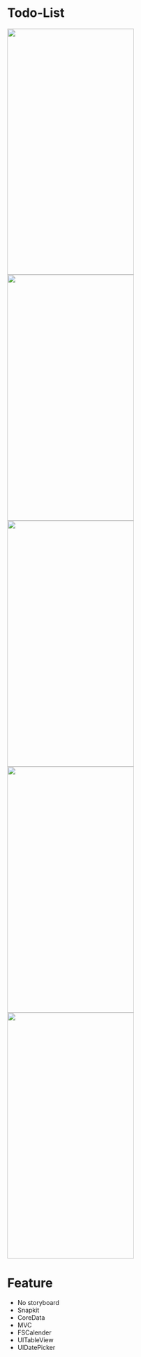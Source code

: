 # Todo-List

<p float="left">
  <img src="https://user-images.githubusercontent.com/56222030/229263344-c2973c9e-900c-4339-afea-451b23064ca3.png" width="290"  height="560"/>
  <img src="https://user-images.githubusercontent.com/56222030/229263353-4879ae93-f1b7-4053-8740-1538f259a654.png" width="290" height="560"/> 
  <img src="https://user-images.githubusercontent.com/56222030/229263356-dcef789f-1d74-49a2-9468-2c95f0ad2fbe.png" width="290" height="560"/>
  <img src="https://user-images.githubusercontent.com/56222030/229263357-565b6415-fb88-47a8-8dc8-5cf6c8d6caac.png" width="290" height="560"/>
  <img src="https://user-images.githubusercontent.com/56222030/229263444-f339e924-2f4e-4c27-9683-9d2ab6366311.mp4" width="290" height="560"/>
</p>

# Feature
- No storyboard
- Snapkit
- CoreData
- MVC
- FSCalender
- UITableView
- UIDatePicker





